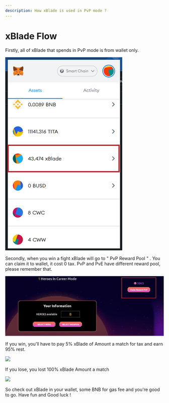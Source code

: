 ```yaml
---
description: How xBlade is used in PvP mode ?
---
```


# xBlade Flow

Firstly, all of xBlade that spends in PvP mode is from wallet only.

![](<../../.gitbook/assets/image (3) (1).png>)

Secondly, when you win a fight xBlade will go to " PvP Reward Pool " . You can claim it to wallet, it cost 0 tax. PvP and PvE have different reward pool, please remember that.

![PvP Reward Pool](<../../.gitbook/assets/20 (2).jpg>)

If you win, you'll have to pay 5% xBlade of Amount a match for tax and earn 95% rest.

![](<../../.gitbook/assets/photo\_2022-01-05\_15-57-43 (1).jpg>)

If you lose, you lost 100% xBlade Amount a match

![](<../../.gitbook/assets/photo\_2022-01-05\_15-57-53 (1).jpg>)



So check out xBlade in your wallet, some BNB for gas fee and you're good to go. Have fun and Good luck !
